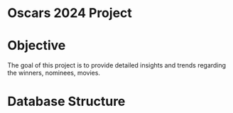 # Oscars 2024 Project
# Objective
 The goal of this project is to provide detailed insights and trends regarding the winners, nominees, movies.
# Database Structure
